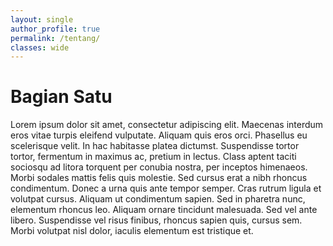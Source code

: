 ```yaml
---
layout: single
author_profile: true
permalink: /tentang/
classes: wide
---
```


# Bagian Satu
Lorem ipsum dolor sit amet, consectetur adipiscing elit. Maecenas interdum eros vitae turpis eleifend vulputate. Aliquam quis eros orci. Phasellus eu scelerisque velit. In hac habitasse platea dictumst. Suspendisse tortor tortor, fermentum in maximus ac, pretium in lectus. Class aptent taciti sociosqu ad litora torquent per conubia nostra, per inceptos himenaeos. Morbi sodales mattis felis quis molestie. Sed cursus erat a nibh rhoncus condimentum. Donec a urna quis ante tempor semper. Cras rutrum ligula et volutpat cursus. Aliquam ut condimentum sapien. Sed in pharetra nunc, elementum rhoncus leo. Aliquam ornare tincidunt malesuada. Sed vel ante libero. Suspendisse vel risus finibus, rhoncus sapien quis, cursus sem. Morbi volutpat nisl dolor, iaculis elementum est tristique et.
